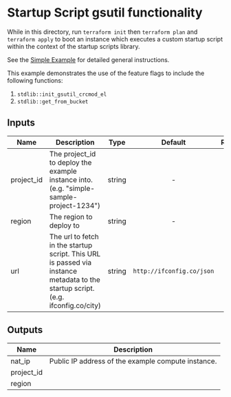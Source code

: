 # Startup Script gsutil functionality

While in this directory, run `terraform init` then `terraform plan` and
`terraform apply` to boot an instance which executes a custom startup script
within the context of the startup scripts library.

See the [Simple Example](/examples/simple_example/README.md) for detailed
general instructions.

This example demonstrates the use of the feature flags to include the following
functions:

 1. `stdlib::init_gsutil_crcmod_el`
 2. `stdlib::get_from_bucket`

[^]: (autogen_docs_start)


## Inputs

| Name | Description | Type | Default | Required |
|------|-------------|:----:|:-----:|:-----:|
| project_id | The project_id to deploy the example instance into.  (e.g. "simple-sample-project-1234") | string | - | yes |
| region | The region to deploy to | string | - | yes |
| url | The url to fetch in the startup script.  This URL is passed via instance metadata to the startup script.  (e.g. ifconfig.co/city) | string | `http://ifconfig.co/json` | no |

## Outputs

| Name | Description |
|------|-------------|
| nat_ip | Public IP address of the example compute instance. |
| project_id |  |
| region |  |

[^]: (autogen_docs_end)
